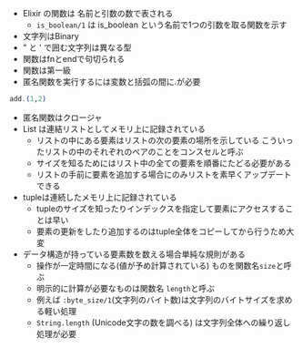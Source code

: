 - Elixir の関数は 名前と引数の数で表される
    - ``is_boolean/1`` は is_boolean という名前で1つの引数を取る関数を示す
- 文字列はBinary
- " と ' で囲む文字列は異なる型
- 関数はfnとendで句切られる
- 関数は第一級
- 匿名関数を実行するには変数と括弧の間に.が必要

```elixir
add.(1,2)
```

- 匿名関数はクロージャ
- List は連結リストとしてメモリ上に記録されている
    - リストの中にある要素はリストの次の要素の場所を示している こういったリストの中のそれぞれのペアのことをコンスセルと呼ぶ
    - サイズを知るためにはリスト中の全ての要素を順番にたどる必要がある
    - リストの手前に要素を追加する場合にのみリストを素早くアップデートできる
- tupleは連続したメモリ上に記録されている
    - tupleのサイズを知ったりインデックスを指定して要素にアクセスすることは早い
    - 要素の更新をしたり追加するのはtuple全体をコピーしてから行うため大変
- データ構造が持っている要素数を数える場合単純な規則がある
    - 操作が一定時間になる(値が予め計算されている) ものを関数名``size``と呼ぶ
    - 明示的に計算が必要なものは関数名 ``length``と呼ぶ
    - 例えば ``:byte_size/1``(文字列のバイト数)は文字列のバイトサイズを求める軽い処理
    - ``String.length`` (Unicode文字の数を調べる) は文字列全体への繰り返し処理が必要
